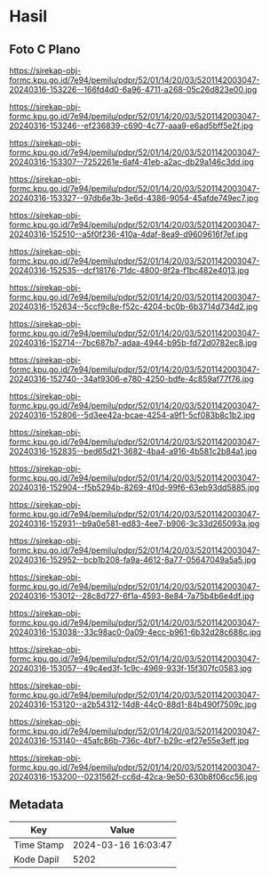 # Hasil

## Foto C Plano

https://sirekap-obj-formc.kpu.go.id/7e94/pemilu/pdpr/52/01/14/20/03/5201142003047-20240316-153226--166fd4d0-6a96-4711-a268-05c26d823e00.jpg

https://sirekap-obj-formc.kpu.go.id/7e94/pemilu/pdpr/52/01/14/20/03/5201142003047-20240316-153246--ef236839-c690-4c77-aaa9-e6ad5bff5e2f.jpg

https://sirekap-obj-formc.kpu.go.id/7e94/pemilu/pdpr/52/01/14/20/03/5201142003047-20240316-153307--7252261e-6af4-41eb-a2ac-db29a146c3dd.jpg

https://sirekap-obj-formc.kpu.go.id/7e94/pemilu/pdpr/52/01/14/20/03/5201142003047-20240316-153327--97db6e3b-3e6d-4386-9054-45afde749ec7.jpg

https://sirekap-obj-formc.kpu.go.id/7e94/pemilu/pdpr/52/01/14/20/03/5201142003047-20240316-152510--a5f0f236-410a-4daf-8ea9-d9609616f7ef.jpg

https://sirekap-obj-formc.kpu.go.id/7e94/pemilu/pdpr/52/01/14/20/03/5201142003047-20240316-152535--dcf18176-71dc-4800-8f2a-f1bc482e4013.jpg

https://sirekap-obj-formc.kpu.go.id/7e94/pemilu/pdpr/52/01/14/20/03/5201142003047-20240316-152634--5ccf9c8e-f52c-4204-bc0b-6b3714d734d2.jpg

https://sirekap-obj-formc.kpu.go.id/7e94/pemilu/pdpr/52/01/14/20/03/5201142003047-20240316-152714--7bc687b7-adaa-4944-b95b-fd72d0782ec8.jpg

https://sirekap-obj-formc.kpu.go.id/7e94/pemilu/pdpr/52/01/14/20/03/5201142003047-20240316-152740--34af9306-e780-4250-bdfe-4c859af77f76.jpg

https://sirekap-obj-formc.kpu.go.id/7e94/pemilu/pdpr/52/01/14/20/03/5201142003047-20240316-152806--5d3ee42a-bcae-4254-a9f1-5cf083b8c1b2.jpg

https://sirekap-obj-formc.kpu.go.id/7e94/pemilu/pdpr/52/01/14/20/03/5201142003047-20240316-152835--bed65d21-3682-4ba4-a916-4b581c2b84a1.jpg

https://sirekap-obj-formc.kpu.go.id/7e94/pemilu/pdpr/52/01/14/20/03/5201142003047-20240316-152904--f5b5294b-8269-4f0d-99f6-63eb93dd5885.jpg

https://sirekap-obj-formc.kpu.go.id/7e94/pemilu/pdpr/52/01/14/20/03/5201142003047-20240316-152931--b9a0e581-ed83-4ee7-b906-3c33d265093a.jpg

https://sirekap-obj-formc.kpu.go.id/7e94/pemilu/pdpr/52/01/14/20/03/5201142003047-20240316-152952--bcb1b208-fa9a-4612-8a77-05647049a5a5.jpg

https://sirekap-obj-formc.kpu.go.id/7e94/pemilu/pdpr/52/01/14/20/03/5201142003047-20240316-153012--28c8d727-6f1a-4593-8e84-7a75b4b6e4df.jpg

https://sirekap-obj-formc.kpu.go.id/7e94/pemilu/pdpr/52/01/14/20/03/5201142003047-20240316-153038--33c98ac0-0a09-4ecc-b961-6b32d28c688c.jpg

https://sirekap-obj-formc.kpu.go.id/7e94/pemilu/pdpr/52/01/14/20/03/5201142003047-20240316-153057--49c4ed3f-1c9c-4969-933f-15f307fc0583.jpg

https://sirekap-obj-formc.kpu.go.id/7e94/pemilu/pdpr/52/01/14/20/03/5201142003047-20240316-153120--a2b54312-14d8-44c0-88d1-84b490f7509c.jpg

https://sirekap-obj-formc.kpu.go.id/7e94/pemilu/pdpr/52/01/14/20/03/5201142003047-20240316-153140--45afc86b-736c-4bf7-b29c-ef27e55e3eff.jpg

https://sirekap-obj-formc.kpu.go.id/7e94/pemilu/pdpr/52/01/14/20/03/5201142003047-20240316-153200--0231562f-cc6d-42ca-9e50-630b8f06cc56.jpg


## Metadata

| Key        | Value               |
| ---------- | ------------------- |
| Time Stamp | 2024-03-16 16:03:47 |
| Kode Dapil | 5202                |



